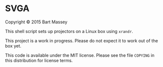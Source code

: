 # SVGA
Copyright © 2015 Bart Massey

This shell script sets up projectors on a Linux box using `xrandr`.

This project is a work in progress. Please do not expect it
to work out of the box yet.

This code is available under the MIT license. Please see the
file `COPYING` in this distribution for license terms.

